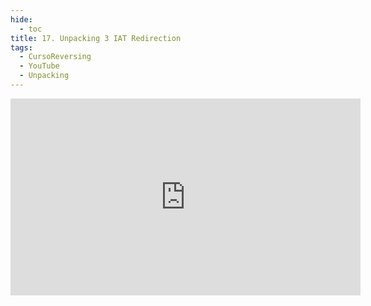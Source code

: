 ```yaml
---
hide:
  - toc
title: 17. Unpacking 3 IAT Redirection
tags:
  - CursoReversing
  - YouTube
  - Unpacking
---
```


<div class="video-responsive">
    <iframe width="560" height="315" src="https://www.youtube.com/embed/aSKSnhkpGSo" title="YouTube video player" frameborder="0" allow="accelerometer; autoplay; clipboard-write; encrypted-media; gyroscope; picture-in-picture; web-share" referrerpolicy="strict-origin-when-cross-origin" allowfullscreen></iframe>
</div>